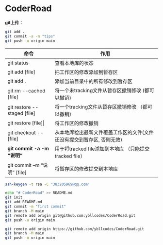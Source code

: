 # CoderRoad

**git上传：**

```bash
git add .
git commit -a -m "tips"
git push -u origin main
```







| 命令                        | 作用                                                         |
| --------------------------- | ------------------------------------------------------------ |
| git status                  | 查看本地库的状态                                             |
| git add [file]              | 把工作区的修改添加到暂存区                                   |
| git add .                   | 添加当前目录中的所有修改到暂存区                             |
| git rm --cached [file]      | 将一个未tracking文件从暂存区撤销修改  (都可以撤销)           |
| git restore --staged [file] | 将一个tracking文件从暂存区撤销修改  （都可以撤销）           |
| git restore [file]\|        | 将工作区的修改撤销                                           |
| git checkout -- [file]      | 从本地库检出最新文件覆盖工作区的文件(文件还没有提交到暂存区, 否则无效) |
| **git commit -a -m “说明”** | 用于将tracked file添加到本地库  （只能提交 tracked file）    |
| git commit –m “说明” [file] | 将暂存区的修改提交到本地库                                   |

```bash
ssh-keygen -t rsa -C "383205969@qq.com"

echo "# CoderRoad" >> README.md
git init
git add README.md
git commit -m "first commit"
git branch -M main
git remote add origin git@github.com:ybllcodes/CoderRoad.git
git push -u origin main
```



```bash
git remote add origin https://github.com/ybllcodes/CoderRoad.git
git branch -M main
git push -u origin main
```



